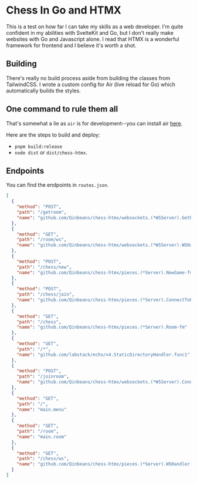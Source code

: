 # Chess In Go and HTMX

This is a test on how far I can take my skills as a web developer. I'm quite confident in my abilities with SvelteKit and Go, but I don't really make websites with Go and Javascript alone. I read that HTMX is a wonderful framework for frontend and I believe it's worth a shot.

## Building

There's really no build process aside from building the classes from TailwindCSS. I wrote a custom config for Air (live reload for Go) which automatically builds the styles.

## One command to rule them all

That's somewhat a lie as `air` is for development--you can install air [here](https://github.com/cosmtrek/air).

Here are the steps to build and deploy:
- `pnpm build:release`
- `node dist` or `dist/chess-htmx`.

## Endpoints

You can find the endpoints in `routes.json`.

```json
[
  {
    "method": "POST",
    "path": "/getroom",
    "name": "github.com/Qinbeans/chess-htmx/websockets.(*WSServer).GetRoom-fm"
  },
  {
    "method": "GET",
    "path": "/room/ws",
    "name": "github.com/Qinbeans/chess-htmx/websockets.(*WSServer).WSHandler-fm"
  },
  {
    "method": "POST",
    "path": "/chess/new",
    "name": "github.com/Qinbeans/chess-htmx/pieces.(*Server).NewGame-fm"
  },
  {
    "method": "POST",
    "path": "/chess/join",
    "name": "github.com/Qinbeans/chess-htmx/pieces.(*Server).ConnectToRoom-fm"
  },
  {
    "method": "GET",
    "path": "/chess",
    "name": "github.com/Qinbeans/chess-htmx/pieces.(*Server).Room-fm"
  },
  {
    "method": "GET",
    "path": "/*",
    "name": "github.com/labstack/echo/v4.StaticDirectoryHandler.func1"
  },
  {
    "method": "POST",
    "path": "/joinroom",
    "name": "github.com/Qinbeans/chess-htmx/websockets.(*WSServer).ConnectToRoom-fm"
  },
  {
    "method": "GET",
    "path": "/",
    "name": "main.menu"
  },
  {
    "method": "GET",
    "path": "/room",
    "name": "main.room"
  },
  {
    "method": "GET",
    "path": "/chess/ws",
    "name": "github.com/Qinbeans/chess-htmx/pieces.(*Server).WSHandler-fm"
  }
]
```